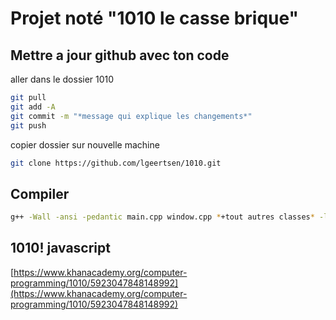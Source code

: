 # Projet noté "1010 le casse brique"

## Mettre a jour github avec ton code

aller dans le dossier 1010
```bash
git pull
git add -A
git commit -m "*message qui explique les changements*"
git push
```

copier dossier sur nouvelle machine
```bash
git clone https://github.com/lgeertsen/1010.git
```

## Compiler
```bash
g++ -Wall -ansi -pedantic main.cpp window.cpp *+tout autres classes* -lncurses -o 1010
```

## 1010! javascript
[https://www.khanacademy.org/computer-programming/1010/5923047848148992](https://www.khanacademy.org/computer-programming/1010/5923047848148992)